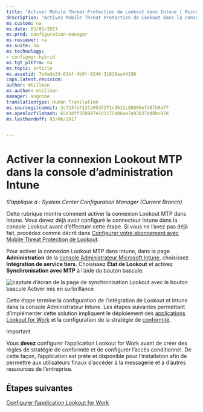 ```yaml
---
title: "Activer Mobile Threat Protection de Lookout dans Intune | Microsoft Docs"
description: "Activez Mobile Threat Protection de Lookout dans la console d’administration Intune."
ms.custom: na
ms.date: 03/05/2017
ms.prod: configuration-manager
ms.reviewer: na
ms.suite: na
ms.technology:
- configmgr-hybrid
ms.tgt_pltfrm: na
ms.topic: article
ms.assetid: 7e4ada34-63bf-4b9f-8246-31816aa44196
caps.latest.revision: 
author: mtillman
ms.author: mtillman
manager: angrobe
translationtype: Human Translation
ms.sourcegitcommit: 2c723fe7137a95df271c3612c88805efd8fb9a77
ms.openlocfilehash: 65d3dff359987e1d3175b06aa7a03827d48bc97d
ms.lasthandoff: 03/06/2017


---
```

# <a name="enable-lookout-mtp-connection-in-the-intune-admin-console"></a>Activer la connexion Lookout MTP dans la console d’administration Intune

*S’applique à : System Center Configuration Manager (Current Branch)*

Cette rubrique montre comment activer la connexion Lookout MTP dans Intune. Vous devez déjà avoir configuré le connecteur Intune dans la console Lookout avant d’effectuer cette étape.  Si vous ne l’avez pas déjà fait, procédez comme décrit dans [Configurer votre abonnement avec Mobile Threat Protection de Lookout](set-up-your-subscription-with-lookout.md).

Pour activer la connexion Lookout MTP dans Intune, dans la page **Administration** de la [console Administrateur Microsoft Intune](https://manage.microsoft.com), choisissez **Intégration de service tiers**. Choisissez **État de Lookout** et activez **Synchronisation avec MTP** à l’aide du bouton bascule.

![capture d’écran de la page de synchronisation Lookout avec le bouton bascule Activer mis en surbrillance](media/lookout-intune-synchronization.png)

Cette étape termine la configuration de l’intégration de Lookout et Intune dans la console Administrateur Intune.  Les étapes suivantes permettant d’implémenter cette solution impliquent le déploiement des [applications Lookout for Work](configure-and-deploy-lookout-for-work-apps.md) et la configuration de la stratégie de [conformité](enable-device-threat-protection-rule-compliance-policy.md).

>[!IMPORTANT]
> Vous **devez** configurer l’application Lookout for Work avant de créer des règles de stratégie de conformité et de configurer l’accès conditionnel. De cette façon, l’application est prête et disponible pour l’installation afin de permettre aux utilisateurs finaux d’accéder à la messagerie et à d’autres ressources de l’entreprise.

## <a name="next-steps"></a>Étapes suivantes
[Configurer l’application Lookout for Work](configure-and-deploy-lookout-for-work-apps.md)

